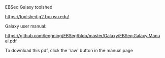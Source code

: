 EBSeq Galaxy toolshed

https://toolshed.g2.bx.psu.edu/

Galaxy user manual:

https://github.com/lengning/EBSeq/blob/master/Galaxy/EBSeq.Galaxy.Manual.pdf

To download this pdf, click the 'raw' button in the manual page
